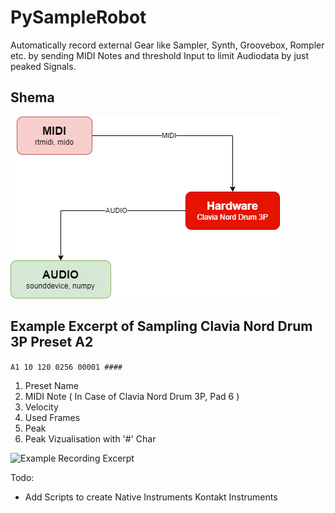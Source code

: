 # PySampleRobot
Automatically record external Gear like Sampler, Synth, Groovebox, Rompler etc. by sending MIDI Notes and threshold Input to limit Audiodata by just peaked Signals.

## Shema

![Schema](Diagram.png?raw=true "Schema")

## Example Excerpt of Sampling Clavia Nord Drum 3P Preset A2

``A1 10 120 0256 00001 ####``
1. Preset Name
2. MIDI Note ( In Case of Clavia Nord Drum 3P, Pad 6 )
3. Velocity
4. Used Frames
5. Peak
6. Peak Vizualisation with '#' Char

![Example Recording Excerpt](RecordingExcerpt.gif?raw=true "Example Recording Excerpt")

Todo:
- Add Scripts to create Native Instruments Kontakt Instruments

